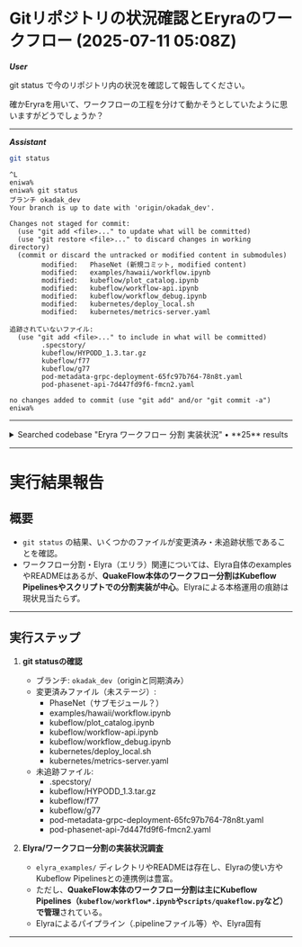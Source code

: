 <!-- Generated by SpecStory -->

# Gitリポジトリの状況確認とEryraのワークフロー (2025-07-11 05:08Z)

_**User**_

git status で今のリポジトリ内の状況を確認して報告してください。

確かEryraを用いて、ワークフローの工程を分けて動かそうとしていたように思いますがどうでしょうか？

---

_**Assistant**_

```bash
git status
```

```
^L
eniwa% 
eniwa% git status
ブランチ okadak_dev
Your branch is up to date with 'origin/okadak_dev'.

Changes not staged for commit:
  (use "git add <file>..." to update what will be committed)
  (use "git restore <file>..." to discard changes in working directory)
  (commit or discard the untracked or modified content in submodules)
        modified:   PhaseNet (新規コミット, modified content)
        modified:   examples/hawaii/workflow.ipynb
        modified:   kubeflow/plot_catalog.ipynb
        modified:   kubeflow/workflow-api.ipynb
        modified:   kubeflow/workflow_debug.ipynb
        modified:   kubernetes/deploy_local.sh
        modified:   kubernetes/metrics-server.yaml

追跡されていないファイル:
  (use "git add <file>..." to include in what will be committed)
        .specstory/
        kubeflow/HYPODD_1.3.tar.gz
        kubeflow/f77
        kubeflow/g77
        pod-metadata-grpc-deployment-65fc97b764-78n8t.yaml
        pod-phasenet-api-7d447fd9f6-fmcn2.yaml

no changes added to commit (use "git add" and/or "git commit -a")
eniwa%
```

---

<details>
            <summary>Searched codebase "Eryra ワークフロー 分割 実装状況" • **25** results</summary>
        
| File | Lines |
|------|-------|
| `docs/README.md` | L1-28 |
| `quakeflow/main.py` | L1-52 |
| `examples/hawaii/workflow.ipynb` | L1-71 |
| `kubeflow/workflow_debug.ipynb` | L3011-3079 |
| `kubeflow/workflow-api.ipynb` | L1-37 |
| `kubeflow/workflow.ipynb` | L1-37 |
| `quakeflow/main.py` | L120-170 |
| `kubeflow/workflow.ipynb.org` | L1-37 |
| `scripts/cut_templates_v2.py` | L357-413 |
| `kubeflow/workflow.ipynb` | L1569-1638 |
| `kubeflow/workflow.ipynb` | L319-367 |
| `elyra_examples/README.md` | L1-45 |
| `scripts/quakeflow_job.yaml` | L1-83 |
| `kubeflow/workflow_debug.ipynb` | L1-37 |
| `scripts/quakeflow.py` | L91-138 |
| `kubeflow/workflow.ipynb` | L2958-2996 |
| `scripts/quakeflow.py` | L138-211 |
| `elyra_examples/pipelines/run-pipelines-on-kubeflow-pipelines/README.md` | L1-31 |
| `EQNet/tests/phasenet_das/continous_data/run_gamma.py` | L147-218 |
| `elyra_examples/pipelines/run-generic-pipelines-on-kubeflow-pipelines/README.md` | L1-32 |
| `scripts/run_phasenet_v2.py` | L1-64 |
| `kubeflow/workflow_debug.ipynb` | L408-459 |
| `EQNet/train.yaml` | L1-87 |
| `scripts/merge_csv.py` | L1-55 |
| `kubeflow/workflow_debug.ipynb` | L4733-4772 |

</details>

---

# 実行結果報告

## 概要
- `git status` の結果、いくつかのファイルが変更済み・未追跡状態であることを確認。
- ワークフロー分割・Elyra（エリラ）関連については、Elyra自体のexamplesやREADMEはあるが、**QuakeFlow本体のワークフロー分割はKubeflow Pipelinesやスクリプトでの分割実装が中心**。Elyraによる本格運用の痕跡は現状見当たらず。

---

## 実行ステップ

1. **git statusの確認**
   - ブランチ: `okadak_dev`（originと同期済み）
   - 変更済みファイル（未ステージ）:
     - PhaseNet（サブモジュール？）
     - examples/hawaii/workflow.ipynb
     - kubeflow/plot_catalog.ipynb
     - kubeflow/workflow-api.ipynb
     - kubeflow/workflow_debug.ipynb
     - kubernetes/deploy_local.sh
     - kubernetes/metrics-server.yaml
   - 未追跡ファイル:
     - .specstory/
     - kubeflow/HYPODD_1.3.tar.gz
     - kubeflow/f77
     - kubeflow/g77
     - pod-metadata-grpc-deployment-65fc97b764-78n8t.yaml
     - pod-phasenet-api-7d447fd9f6-fmcn2.yaml

2. **Elyra/ワークフロー分割の実装状況調査**
   - `elyra_examples/` ディレクトリやREADMEは存在し、Elyraの使い方やKubeflow Pipelinesとの連携例は豊富。
   - ただし、**QuakeFlow本体のワークフロー分割は主にKubeflow Pipelines（`kubeflow/workflow*.ipynb`や`scripts/quakeflow.py`など）で管理**されている。
   - Elyraによるパイプライン（.pipelineファイル等）や、Elyra固有

---

